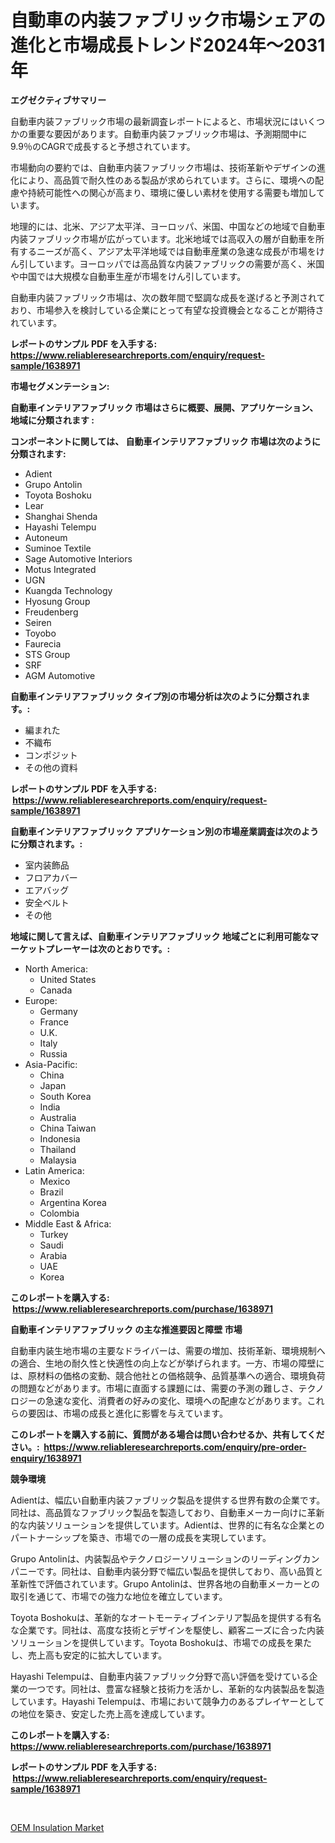 <p><h1>自動車の内装ファブリック市場シェアの進化と市場成長トレンド2024年〜2031年</h1></p><p><strong>エグゼクティブサマリー</strong></p>
<p><p>自動車内装ファブリック市場の最新調査レポートによると、市場状況にはいくつかの重要な要因があります。自動車内装ファブリック市場は、予測期間中に9.9％のCAGRで成長すると予想されています。</p><p>市場動向の要約では、自動車内装ファブリック市場は、技術革新やデザインの進化により、高品質で耐久性のある製品が求められています。さらに、環境への配慮や持続可能性への関心が高まり、環境に優しい素材を使用する需要も増加しています。</p><p>地理的には、北米、アジア太平洋、ヨーロッパ、米国、中国などの地域で自動車内装ファブリック市場が広がっています。北米地域では高収入の層が自動車を所有するニーズが高く、アジア太平洋地域では自動車産業の急速な成長が市場をけん引しています。ヨーロッパでは高品質な内装ファブリックの需要が高く、米国や中国では大規模な自動車生産が市場をけん引しています。</p><p>自動車内装ファブリック市場は、次の数年間で堅調な成長を遂げると予測されており、市場参入を検討している企業にとって有望な投資機会となることが期待されています。</p></p>
<p><strong>レポートのサンプル PDF を入手する: <a href="https://www.reliableresearchreports.com/enquiry/request-sample/1638971">https://www.reliableresearchreports.com/enquiry/request-sample/1638971</a></strong></p>
<p><strong>市場セグメンテーション:</strong></p>
<p><strong> 自動車インテリアファブリック 市場はさらに概要、展開、アプリケーション、地域に分類されます :</strong></p>
<p><strong>コンポーネントに関しては、 自動車インテリアファブリック 市場は次のように分類されます: &nbsp;</strong></p>
<p><ul><li>Adient</li><li>Grupo Antolin</li><li>Toyota Boshoku</li><li>Lear</li><li>Shanghai Shenda</li><li>Hayashi Telempu</li><li>Autoneum</li><li>Suminoe Textile</li><li>Sage Automotive Interiors</li><li>Motus Integrated</li><li>UGN</li><li>Kuangda Technology</li><li>Hyosung Group</li><li>Freudenberg</li><li>Seiren</li><li>Toyobo</li><li>Faurecia</li><li>STS Group</li><li>SRF</li><li>AGM Automotive</li></ul></p>
<p><strong> 自動車インテリアファブリック タイプ別の市場分析は次のように分類されます。:</strong></p>
<p><ul><li>編まれた</li><li>不織布</li><li>コンポジット</li><li>その他の資料</li></ul></p>
<p><strong>レポートのサンプル PDF を入手する: &nbsp;<a href="https://www.reliableresearchreports.com/enquiry/request-sample/1638971">https://www.reliableresearchreports.com/enquiry/request-sample/1638971</a></strong></p>
<p><strong> 自動車インテリアファブリック アプリケーション別の市場産業調査は次のように分類されます。:</strong></p>
<p><ul><li>室内装飾品</li><li>フロアカバー</li><li>エアバッグ</li><li>安全ベルト</li><li>その他</li></ul></p>
<p><strong>地域に関して言えば、自動車インテリアファブリック 地域ごとに利用可能なマーケットプレーヤーは次のとおりです。:</strong></p>
<p><ul>
    <li>
        North America:
        <ul>
            <li>United States</li>
            <li>Canada</li>
        </ul>
    </li>
    <li>
        Europe:
        <ul>
            <li>Germany</li>
            <li>France</li>
            <li>U.K.</li>
            <li>Italy</li>
            <li>Russia</li>
        </ul>
    </li>
    <li>
        Asia-Pacific:
        <ul>
            <li>China</li>
            <li>Japan</li>
            <li>South Korea</li>
            <li>India</li>
            <li>Australia</li>
            <li>China Taiwan</li>
            <li>Indonesia</li>
            <li>Thailand</li>
            <li>Malaysia</li>
        </ul>
    </li>
    <li>
        Latin America:
        <ul>
            <li>Mexico</li>
            <li>Brazil</li>
            <li>Argentina Korea</li>
            <li>Colombia</li>
        </ul>
    </li>
    <li>
        Middle East & Africa:
        <ul>
            <li>Turkey</li>
            <li>Saudi</li>
            <li>Arabia</li>
            <li>UAE</li>
            <li>Korea</li>
        </ul>
    </li>
    </ul></p>
<p><strong>このレポートを購入する: &nbsp;<a href="https://www.reliableresearchreports.com/purchase/1638971">https://www.reliableresearchreports.com/purchase/1638971</a></strong></p>
<p><strong>自動車インテリアファブリック の主な推進要因と障壁 市場</strong></p>
<p><p>自動車内装生地市場の主要なドライバーは、需要の増加、技術革新、環境規制への適合、生地の耐久性と快適性の向上などが挙げられます。一方、市場の障壁には、原材料の価格の変動、競合他社との価格競争、品質基準への適合、環境負荷の問題などがあります。市場に直面する課題には、需要の予測の難しさ、テクノロジーの急速な変化、消費者の好みの変化、環境への配慮などがあります。これらの要因は、市場の成長と進化に影響を与えています。</p></p>
<p><strong>このレポートを購入する前に、質問がある場合は問い合わせるか、共有してください。:&nbsp; <a href="https://www.reliableresearchreports.com/enquiry/pre-order-enquiry/1638971">https://www.reliableresearchreports.com/enquiry/pre-order-enquiry/1638971</a></strong></p>
<p><strong>競争環境</strong></p>
<p><p>Adientは、幅広い自動車内装ファブリック製品を提供する世界有数の企業です。同社は、高品質なファブリック製品を製造しており、自動車メーカー向けに革新的な内装ソリューションを提供しています。Adientは、世界的に有名な企業とのパートナーシップを築き、市場での一層の成長を実現しています。</p><p>Grupo Antolinは、内装製品やテクノロジーソリューションのリーディングカンパニーです。同社は、自動車内装分野で幅広い製品を提供しており、高い品質と革新性で評価されています。Grupo Antolinは、世界各地の自動車メーカーとの取引を通じて、市場での強力な地位を確立しています。</p><p>Toyota Boshokuは、革新的なオートモーティブインテリア製品を提供する有名な企業です。同社は、高度な技術とデザインを駆使し、顧客ニーズに合った内装ソリューションを提供しています。Toyota Boshokuは、市場での成長を果たし、売上高も安定的に拡大しています。</p><p>Hayashi Telempuは、自動車内装ファブリック分野で高い評価を受けている企業の一つです。同社は、豊富な経験と技術力を活かし、革新的な内装製品を製造しています。Hayashi Telempuは、市場において競争力のあるプレイヤーとしての地位を築き、安定した売上高を達成しています。</p></p>
<p><strong>このレポートを購入する: &nbsp; <a href="https://www.reliableresearchreports.com/purchase/1638971">https://www.reliableresearchreports.com/purchase/1638971</a></strong></p>
<p><strong>レポートのサンプル PDF を入手する: &nbsp;<a href="https://www.reliableresearchreports.com/enquiry/request-sample/1638971">https://www.reliableresearchreports.com/enquiry/request-sample/1638971</a></strong><strong></strong></p>
<p>&nbsp;</p>
<p><p><a href="https://noble-drawer-34c.notion.site/OEM-Insulation-Market-Size-Furnishes-Valuable-Information-Encompassing-Market-Share-Market-Trends--bf6a3f84ff11467e9fe617c296015efa">OEM Insulation Market</a></p></p>